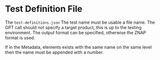# Test Definition File

The `test-definitions.json`
The test name must be usable a file name.
The GPT call should not specify a target product, this is up to the testing environment. The output format can be
specified, otherwise the ZNAP format is used.

If in the Metadata, elements exists with the same name on the same level then the name must be appended with a number.